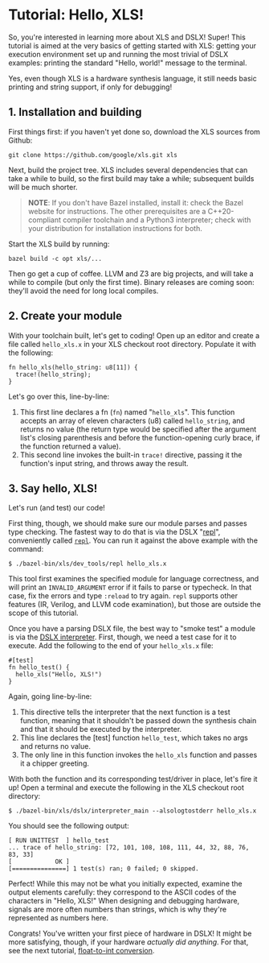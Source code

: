 # Tutorial: Hello, XLS!

So, you're interested in learning more about XLS and DSLX! Super! This tutorial
is aimed at the very basics of getting started with XLS: getting your execution
environment set up and running the most trivial of DSLX examples: printing the
standard "Hello, world!" message to the terminal.

Yes, even though XLS is a hardware synthesis language, it still needs basic
printing and string support, if only for debugging!

## 1. Installation and building

First things first: if you haven't yet done so, download the XLS sources from
Github:

```
git clone https://github.com/google/xls.git xls
```

Next, build the project tree. XLS includes several dependencies that can take a
while to build, so the first build may take a while; subsequent builds will be
much shorter.

> **NOTE**: If you don't have Bazel installed, install it: check the Bazel
> website for instructions. The other prerequisites are a C++20-compliant
> compiler toolchain and a Python3 interpreter; check with your distribution for
> installation instructions for both.

Start the XLS build by running:

```
bazel build -c opt xls/...
```

Then go get a cup of coffee. LLVM and Z3 are big projects, and will take a while
to compile (but only the first time). Binary releases are coming soon: they'll
avoid the need for long local compiles.

## 2. Create your module

With your toolchain built, let's get to coding! Open up an editor and create a
file called `hello_xls.x` in your XLS checkout root directory. Populate it with
the following:

```dslx
fn hello_xls(hello_string: u8[11]) {
  trace!(hello_string);
}
```

Let's go over this, line-by-line:

1.  This first line declares a fn (`fn`) named "`hello_xls`". This function
    accepts an array of eleven characters (u8) called `hello_string`, and
    returns no value (the return type would be specified after the argument
    list's closing parenthesis and before the function-opening curly brace, if
    the function returned a value).
2.  This second line invokes the built-in `trace!` directive, passing it the
    function's input string, and throws away the result.

## 3. Say hello, XLS!

Let's run (and test) our code!

First thing, though, we should make sure our module parses and passes type
checking. The fastest way to do that is via the DSLX
"[repl](https://en.wikipedia.org/wiki/Read%E2%80%93eval%E2%80%93print_loop)",
conveniently called
[`repl`](https://github.com/google/xls/tree/main/xls/dev_tools/repl.cc). You can run it
against the above example with the command:

```
$ ./bazel-bin/xls/dev_tools/repl hello_xls.x
```

This tool first examines the specified module for language correctness, and will
print an `INVALID_ARGUMENT` error if it fails to parse or typecheck. In that
case, fix the errors and type `:reload` to try again. `repl` supports other
features (IR, Verilog, and LLVM code examination), but those are outside the
scope of this tutorial.

Once you have a parsing DSLX file, the best way to "smoke test" a module is via
the
[DSLX interpreter](https://github.com/google/xls/tree/main/xls/dslx/interpreter_main.cc).
First, though, we need a test case for it to execute. Add the following to the
end of your `hello_xls.x` file:

```dslx-snippet
#[test]
fn hello_test() {
  hello_xls("Hello, XLS!")
}
```

Again, going line-by-line:

1.  This directive tells the interpreter that the next function is a test
    function, meaning that it shouldn't be passed down the synthesis chain and
    that it should be executed by the interpreter.
2.  This line declares the [test] function `hello_test`, which takes no args and
    returns no value.
3.  The only line in this function invokes the `hello_xls` function and passes
    it a chipper greeting.

With both the function and its corresponding test/driver in place, let's fire it
up! Open a terminal and execute the following in the XLS checkout root
directory:

```
$ ./bazel-bin/xls/dslx/interpreter_main --alsologtostderr hello_xls.x
```

You should see the following output:

```
[ RUN UNITTEST  ] hello_test
... trace of hello_string: [72, 101, 108, 108, 111, 44, 32, 88, 76, 83, 33]
[            OK ]
[===============] 1 test(s) ran; 0 failed; 0 skipped.
```

Perfect! While this may not be what you initially expected, examine the output
elements carefully: they correspond to the ASCII codes of the characters in
"Hello, XLS!" When designing and debugging hardware, signals are more often
numbers than strings, which is why they're represented as numbers here.

Congrats! You've written your first piece of hardware in DSLX! It might be more
satisfying, though, if your hardware _actually did anything_. For that, see the
next tutorial,
[float-to-int conversion](../tutorials/float_to_int.md).
